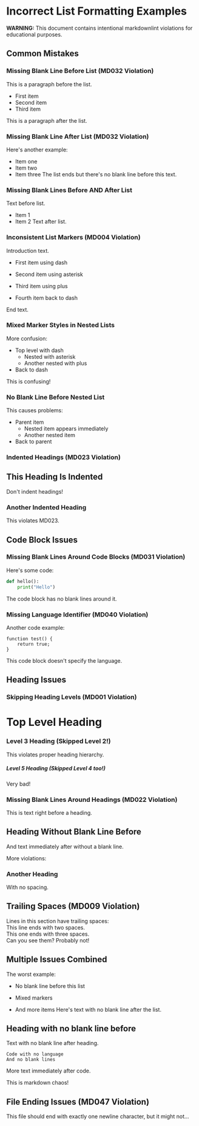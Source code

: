 # Incorrect List Formatting Examples

**WARNING:** This document contains intentional markdownlint violations for educational purposes.

## Common Mistakes

### Missing Blank Line Before List (MD032 Violation)

This is a paragraph before the list.
- First item
- Second item
- Third item

This is a paragraph after the list.

### Missing Blank Line After List (MD032 Violation)

Here's another example:

- Item one
- Item two
- Item three
The list ends but there's no blank line before this text.

### Missing Blank Lines Before AND After List

Text before list.
- Item 1
- Item 2
Text after list.

### Inconsistent List Markers (MD004 Violation)

Introduction text.

- First item using dash
* Second item using asterisk
+ Third item using plus
- Fourth item back to dash

End text.

### Mixed Marker Styles in Nested Lists

More confusion:

- Top level with dash
  * Nested with asterisk
  + Another nested with plus
- Back to dash

This is confusing!

### No Blank Line Before Nested List

This causes problems:

- Parent item
  - Nested item appears immediately
  - Another nested item
- Back to parent

### Indented Headings (MD023 Violation)

  ## This Heading Is Indented

Don't indent headings!

  ### Another Indented Heading

This violates MD023.

## Code Block Issues

### Missing Blank Lines Around Code Blocks (MD031 Violation)

Here's some code:
```python
def hello():
    print("Hello")
```
The code block has no blank lines around it.

### Missing Language Identifier (MD040 Violation)

Another code example:

```
function test() {
    return true;
}
```

This code block doesn't specify the language.

## Heading Issues

### Skipping Heading Levels (MD001 Violation)

# Top Level Heading

### Level 3 Heading (Skipped Level 2!)

This violates proper heading hierarchy.

##### Level 5 Heading (Skipped Level 4 too!)

Very bad!

### Missing Blank Lines Around Headings (MD022 Violation)

This is text right before a heading.
## Heading Without Blank Line Before
And text immediately after without a blank line.

More violations:
### Another Heading
With no spacing.

## Trailing Spaces (MD009 Violation)

Lines in this section have trailing spaces:  
This line ends with two spaces.   
This one ends with three spaces.    
Can you see them? Probably not!  

## Multiple Issues Combined

The worst example:
- No blank line before this list
* Mixed markers
- And more items
Here's text with no blank line after the list.
## Heading with no blank line before
Text with no blank line after heading.
```
Code with no language
And no blank lines
```
More text immediately after code.

This is markdown chaos!

## File Ending Issues (MD047 Violation)

This file should end with exactly one newline character, but it might not...
